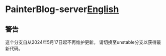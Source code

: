# PainterBlog-server[English](https://github.com/callme-taota/Painter-Blog/blob/Server/README.md)

## 警告
这个分支自从2024年5月17日起不再维护更新。
请切换至unstable分支以获得最新代码。
